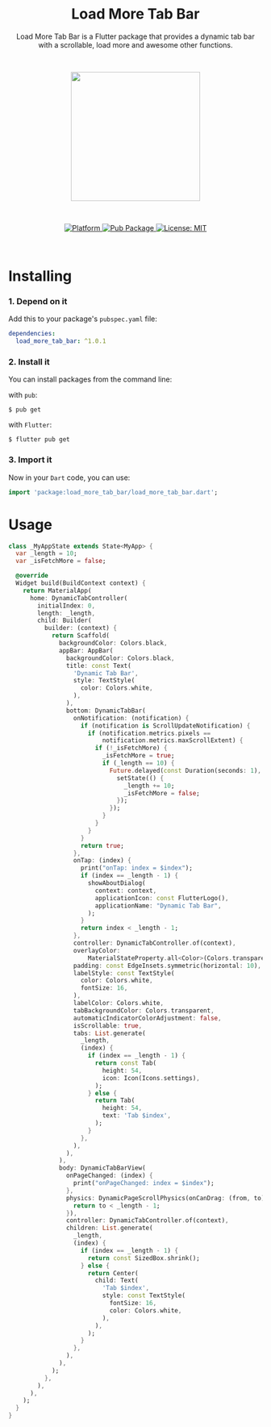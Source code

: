 <h1 align="center">Load More Tab Bar</h1>

<p align="center">Load More Tab Bar is a Flutter package that provides a dynamic tab bar with a scrollable, load more and awesome other functions.</p><br>

<p align="center"><img src="https://github.com/hantrungkien/load-more-tab-bar/blob/main/media/screen_record.gif?raw=true" width="256"/></p><br>

<p align="center">
  <a href="https://flutter.dev">
    <img src="https://img.shields.io/badge/Platform-Flutter-02569B?logo=flutter"
      alt="Platform" />
  </a>
  <a href="https://pub.dartlang.org/packages/load_more_tab_bar">
    <img src="https://img.shields.io/pub/v/load_more_tab_bar.svg"
      alt="Pub Package" />
  </a>
  <a href="https://opensource.org/licenses/MIT">
    <img src="https://img.shields.io/github/license/hantrungkien/load-more-tab-bar"
      alt="License: MIT" />
  </a>
  <br>
</p><br>

# Installing

### 1. Depend on it

Add this to your package's `pubspec.yaml` file:

```yaml
dependencies:
  load_more_tab_bar: ^1.0.1
```

### 2. Install it

You can install packages from the command line:

with `pub`:

```
$ pub get
```

with `Flutter`:

```
$ flutter pub get
```

### 3. Import it

Now in your `Dart` code, you can use:

```dart
import 'package:load_more_tab_bar/load_more_tab_bar.dart';
```

# Usage

```dart
class _MyAppState extends State<MyApp> {
  var _length = 10;
  var _isFetchMore = false;

  @override
  Widget build(BuildContext context) {
    return MaterialApp(
      home: DynamicTabController(
        initialIndex: 0,
        length: _length,
        child: Builder(
          builder: (context) {
            return Scaffold(
              backgroundColor: Colors.black,
              appBar: AppBar(
                backgroundColor: Colors.black,
                title: const Text(
                  'Dynamic Tab Bar',
                  style: TextStyle(
                    color: Colors.white,
                  ),
                ),
                bottom: DynamicTabBar(
                  onNotification: (notification) {
                    if (notification is ScrollUpdateNotification) {
                      if (notification.metrics.pixels ==
                          notification.metrics.maxScrollExtent) {
                        if (!_isFetchMore) {
                          _isFetchMore = true;
                          if (_length == 10) {
                            Future.delayed(const Duration(seconds: 1), () {
                              setState(() {
                                _length += 10;
                                _isFetchMore = false;
                              });
                            });
                          }
                        }
                      }
                    }
                    return true;
                  },
                  onTap: (index) {
                    print("onTap: index = $index");
                    if (index == _length - 1) {
                      showAboutDialog(
                        context: context,
                        applicationIcon: const FlutterLogo(),
                        applicationName: "Dynamic Tab Bar",
                      );
                    }
                    return index < _length - 1;
                  },
                  controller: DynamicTabController.of(context),
                  overlayColor:
                      MaterialStateProperty.all<Color>(Colors.transparent),
                  padding: const EdgeInsets.symmetric(horizontal: 10),
                  labelStyle: const TextStyle(
                    color: Colors.white,
                    fontSize: 16,
                  ),
                  labelColor: Colors.white,
                  tabBackgroundColor: Colors.transparent,
                  automaticIndicatorColorAdjustment: false,
                  isScrollable: true,
                  tabs: List.generate(
                    _length,
                    (index) {
                      if (index == _length - 1) {
                        return const Tab(
                          height: 54,
                          icon: Icon(Icons.settings),
                        );
                      } else {
                        return Tab(
                          height: 54,
                          text: 'Tab $index',
                        );
                      }
                    },
                  ),
                ),
              ),
              body: DynamicTabBarView(
                onPageChanged: (index) {
                  print("onPageChanged: index = $index");
                },
                physics: DynamicPageScrollPhysics(onCanDrag: (from, to) {
                  return to < _length - 1;
                }),
                controller: DynamicTabController.of(context),
                children: List.generate(
                  _length,
                  (index) {
                    if (index == _length - 1) {
                      return const SizedBox.shrink();
                    } else {
                      return Center(
                        child: Text(
                          'Tab $index',
                          style: const TextStyle(
                            fontSize: 16,
                            color: Colors.white,
                          ),
                        ),
                      );
                    }
                  },
                ),
              ),
            );
          },
        ),
      ),
    );
  }
}
```
